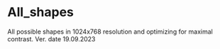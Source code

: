 # All_shapes
All possible shapes in 1024x768 resolution and optimizing for maximal contrast. Ver. date 19.09.2023
